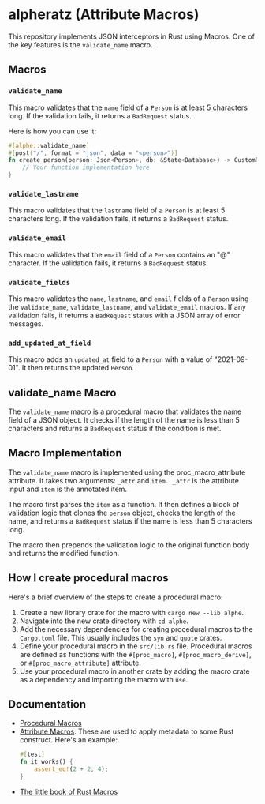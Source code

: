 # alpheratz (Attribute Macros)
This repository implements JSON interceptors in Rust using Macros. One of the key features is the `validate_name` macro.

## Macros

### `validate_name`
This macro validates that the `name` field of a `Person` is at least 5 characters long. If the validation fails, it returns a `BadRequest` status.

Here is how you can use it:
```rust
#[alphe::validate_name]
#[post("/", format = "json", data = "<person>")]
fn create_person(person: Json<Person>, db: &State<Database>) -> CustomResponse {
    // Your function implementation here
}
```

### `validate_lastname`
This macro validates that the `lastname` field of a `Person` is at least 5 characters long. If the validation fails, it returns a `BadRequest` status.

### `validate_email`
This macro validates that the `email` field of a `Person` contains an "@" character. If the validation fails, it returns a `BadRequest` status.

### `validate_fields`
This macro validates the `name`, `lastname`, and `email` fields of a `Person` using the `validate_name`, `validate_lastname`, and `validate_email` macros. If any validation fails, it returns a `BadRequest` status with a JSON array of error messages.

### `add_updated_at_field`
This macro adds an `updated_at` field to a `Person` with a value of "2021-09-01". It then returns the updated `Person`.

## validate_name Macro
The `validate_name` macro is a procedural macro that validates the name field of a JSON object. It checks if the length of the name is less than 5 characters and returns a `BadRequest` status if the condition is met.


## Macro Implementation

The `validate_name` macro is implemented using the proc_macro_attribute attribute. It takes two arguments: `_attr` and `item. _attr` is the attribute input and `item` is the annotated item.

The macro first parses the `item` as a function. It then defines a block of validation logic that clones the `person` object, checks the length of the name, and returns a `BadRequest` status if the name is less than 5 characters long.

The macro then prepends the validation logic to the original function body and returns the modified function.

## How I create procedural macros

Here's a brief overview of the steps to create a procedural macro:
1. Create a new library crate for the macro with `cargo new --lib alphe`.
2. Navigate into the new crate directory with `cd alphe`.
3. Add the necessary dependencies for creating procedural macros to the `Cargo.toml` file. This usually includes the `syn` and `quote` crates.
4. Define your procedural macro in the `src/lib.rs` file. Procedural macros are defined as functions with the `#[proc_macro]`, `#[proc_macro_derive]`, or `#[proc_macro_attribute]` attribute.
5. Use your procedural macro in another crate by adding the macro crate as a dependency and importing the macro with `use`.


## Documentation

- [Procedural Macros](https://doc.rust-lang.org/reference/procedural-macros.html)
- [Attribute Macros](https://doc.rust-lang.org/reference/procedural-macros.html#attribute-macros): These are used to apply metadata to some Rust construct. Here's an example:
    ```rust
    #[test]
    fn it_works() {
        assert_eq!(2 + 2, 4);
    }
    ```
- [The little book of Rust Macros](https://veykril.github.io/tlborm/introduction.html)
